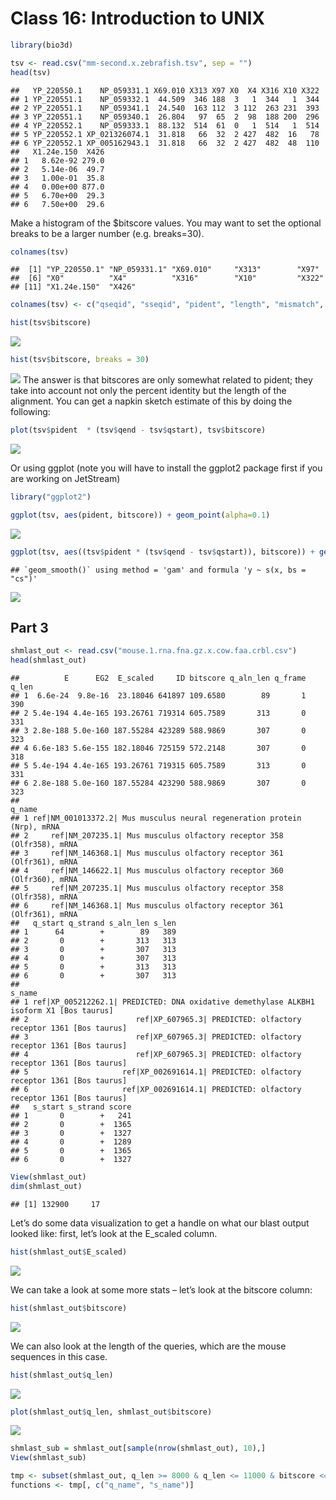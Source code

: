 Class 16: Introduction to UNIX
================

``` r
library(bio3d)
```

``` r
tsv <- read.csv("mm-second.x.zebrafish.tsv", sep = "")
head(tsv)
```

    ##   YP_220550.1    NP_059331.1 X69.010 X313 X97 X0  X4 X316 X10 X322
    ## 1 YP_220551.1    NP_059332.1  44.509  346 188  3   1  344   1  344
    ## 2 YP_220551.1    NP_059341.1  24.540  163 112  3 112  263 231  393
    ## 3 YP_220551.1    NP_059340.1  26.804   97  65  2  98  188 200  296
    ## 4 YP_220552.1    NP_059333.1  88.132  514  61  0   1  514   1  514
    ## 5 YP_220552.1 XP_021326074.1  31.818   66  32  2 427  482  16   78
    ## 6 YP_220552.1 XP_005162943.1  31.818   66  32  2 427  482  48  110
    ##   X1.24e.150  X426
    ## 1   8.62e-92 279.0
    ## 2   5.14e-06  49.7
    ## 3   1.00e-01  35.8
    ## 4   0.00e+00 877.0
    ## 5   6.70e+00  29.3
    ## 6   7.50e+00  29.6

Make a histogram of the $bitscore values. You may want to set the optional breaks to be a larger number (e.g. breaks=30).

``` r
colnames(tsv)
```

    ##  [1] "YP_220550.1" "NP_059331.1" "X69.010"     "X313"        "X97"        
    ##  [6] "X0"          "X4"          "X316"        "X10"         "X322"       
    ## [11] "X1.24e.150"  "X426"

``` r
colnames(tsv) <- c("qseqid", "sseqid", "pident", "length", "mismatch", "gapopen", "qstart", "qend", "sstart", "send", "evalue", "bitscore")

hist(tsv$bitscore)
```

![](class16_files/figure-markdown_github/unnamed-chunk-3-1.png)

``` r
hist(tsv$bitscore, breaks = 30)
```

![](class16_files/figure-markdown_github/unnamed-chunk-3-2.png) The answer is that bitscores are only somewhat related to pident; they take into account not only the percent identity but the length of the alignment. You can get a napkin sketch estimate of this by doing the following:

``` r
plot(tsv$pident  * (tsv$qend - tsv$qstart), tsv$bitscore)
```

![](class16_files/figure-markdown_github/unnamed-chunk-4-1.png)

Or using ggplot (note you will have to install the ggplot2 package first if you are working on JetStream)

``` r
library("ggplot2")
```

``` r
ggplot(tsv, aes(pident, bitscore)) + geom_point(alpha=0.1) 
```

![](class16_files/figure-markdown_github/unnamed-chunk-6-1.png)

``` r
ggplot(tsv, aes((tsv$pident * (tsv$qend - tsv$qstart)), bitscore)) + geom_point(alpha=0.1) + geom_smooth(aes((tsv$pident * (tsv$qend - tsv$qstart)), bitscore))
```

    ## `geom_smooth()` using method = 'gam' and formula 'y ~ s(x, bs = "cs")'

![](class16_files/figure-markdown_github/unnamed-chunk-7-1.png)

Part 3
------

``` r
shmlast_out <- read.csv("mouse.1.rna.fna.gz.x.cow.faa.crbl.csv")
head(shmlast_out)
```

    ##          E      EG2  E_scaled     ID bitscore q_aln_len q_frame q_len
    ## 1  6.6e-24  9.8e-16  23.18046 641897 109.6580        89       1   390
    ## 2 5.4e-194 4.4e-165 193.26761 719314 605.7589       313       0   331
    ## 3 2.8e-188 5.0e-160 187.55284 423289 588.9869       307       0   323
    ## 4 6.6e-183 5.6e-155 182.18046 725159 572.2148       307       0   318
    ## 5 5.4e-194 4.4e-165 193.26761 719315 605.7589       313       0   331
    ## 6 2.8e-188 5.0e-160 187.55284 423290 588.9869       307       0   323
    ##                                                                     q_name
    ## 1 ref|NM_001013372.2| Mus musculus neural regeneration protein (Nrp), mRNA
    ## 2     ref|NM_207235.1| Mus musculus olfactory receptor 358 (Olfr358), mRNA
    ## 3     ref|NM_146368.1| Mus musculus olfactory receptor 361 (Olfr361), mRNA
    ## 4     ref|NM_146622.1| Mus musculus olfactory receptor 360 (Olfr360), mRNA
    ## 5     ref|NM_207235.1| Mus musculus olfactory receptor 358 (Olfr358), mRNA
    ## 6     ref|NM_146368.1| Mus musculus olfactory receptor 361 (Olfr361), mRNA
    ##   q_start q_strand s_aln_len s_len
    ## 1      64        +        89   389
    ## 2       0        +       313   313
    ## 3       0        +       307   313
    ## 4       0        +       307   313
    ## 5       0        +       313   313
    ## 6       0        +       307   313
    ##                                                                                    s_name
    ## 1 ref|XP_005212262.1| PREDICTED: DNA oxidative demethylase ALKBH1 isoform X1 [Bos taurus]
    ## 2                        ref|XP_607965.3| PREDICTED: olfactory receptor 1361 [Bos taurus]
    ## 3                        ref|XP_607965.3| PREDICTED: olfactory receptor 1361 [Bos taurus]
    ## 4                        ref|XP_607965.3| PREDICTED: olfactory receptor 1361 [Bos taurus]
    ## 5                     ref|XP_002691614.1| PREDICTED: olfactory receptor 1361 [Bos taurus]
    ## 6                     ref|XP_002691614.1| PREDICTED: olfactory receptor 1361 [Bos taurus]
    ##   s_start s_strand score
    ## 1       0        +   241
    ## 2       0        +  1365
    ## 3       0        +  1327
    ## 4       0        +  1289
    ## 5       0        +  1365
    ## 6       0        +  1327

``` r
View(shmlast_out)
dim(shmlast_out)
```

    ## [1] 132900     17

Let’s do some data visualization to get a handle on what our blast output looked like: first, let’s look at the E\_scaled column.

``` r
hist(shmlast_out$E_scaled)
```

![](class16_files/figure-markdown_github/unnamed-chunk-10-1.png)

We can take a look at some more stats – let’s look at the bitscore column:

``` r
hist(shmlast_out$bitscore)
```

![](class16_files/figure-markdown_github/unnamed-chunk-11-1.png)

We can also look at the length of the queries, which are the mouse sequences in this case.

``` r
hist(shmlast_out$q_len)
```

![](class16_files/figure-markdown_github/unnamed-chunk-12-1.png)

``` r
plot(shmlast_out$q_len, shmlast_out$bitscore)
```

![](class16_files/figure-markdown_github/unnamed-chunk-12-2.png)

``` r
shmlast_sub = shmlast_out[sample(nrow(shmlast_out), 10),]
View(shmlast_sub)
```

``` r
tmp <- subset(shmlast_out, q_len >= 8000 & q_len <= 11000 & bitscore <=2000)
functions <- tmp[, c("q_name", "s_name")]
```
